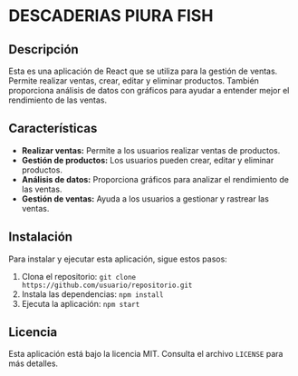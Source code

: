 # DESCADERIAS PIURA FISH 

## Descripción

Esta es una aplicación de React que se utiliza para la gestión de ventas. Permite realizar ventas, crear, editar y eliminar productos. También proporciona análisis de datos con gráficos para ayudar a entender mejor el rendimiento de las ventas.

## Características

- **Realizar ventas:** Permite a los usuarios realizar ventas de productos.
- **Gestión de productos:** Los usuarios pueden crear, editar y eliminar productos.
- **Análisis de datos:** Proporciona gráficos para analizar el rendimiento de las ventas.
- **Gestión de ventas:** Ayuda a los usuarios a gestionar y rastrear las ventas.

## Instalación

Para instalar y ejecutar esta aplicación, sigue estos pasos:

1. Clona el repositorio: `git clone https://github.com/usuario/repositorio.git`
2. Instala las dependencias: `npm install`
3. Ejecuta la aplicación: `npm start`

## Licencia

Esta aplicación está bajo la licencia MIT. Consulta el archivo `LICENSE` para más detalles.